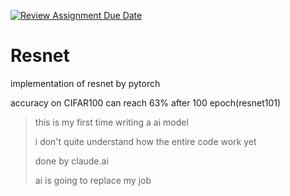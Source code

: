 [![Review Assignment Due Date](https://classroom.github.com/assets/deadline-readme-button-24ddc0f5d75046c5622901739e7c5dd533143b0c8e959d652212380cedb1ea36.svg)](https://classroom.github.com/a/9e_U2VEe)

# Resnet

implementation of resnet by pytorch

accuracy on CIFAR100 can reach 63% after 100 epoch(resnet101)

> this is my first time writing a ai model
>
> i don't quite understand how the entire code work yet
>
> done by claude.ai
>
> ai is going to replace my job
